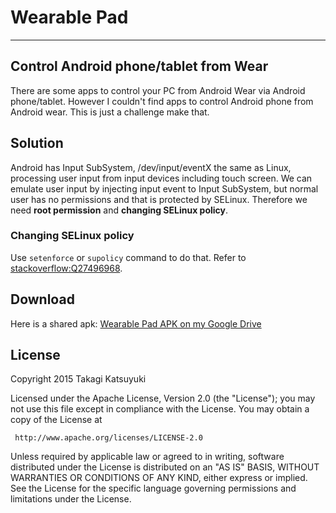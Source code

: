 # Wearable Pad
*****
## Control Android phone/tablet from Wear
There are some apps to control your PC from Android Wear via Android phone/tablet.
However I couldn't find apps to control Android phone from Android wear.
This is just a challenge make that.

## Solution
Android has Input SubSystem, /dev/input/eventX the same as Linux, processing user input from input devices including touch screen.
We can emulate user input by injecting input event to Input SubSystem, but normal user has no permissions and that is protected by SELinux.
Therefore we need **root permission** and **changing SELinux policy**.

### Changing SELinux policy
Use `setenforce` or `supolicy` command to do that.
Refer to
[stackoverflow:Q27496968](http://stackoverflow.com/questions/27496968/inject-touch-screen-events-android-5-0-dev-input-eventx, "stackoverflow:Q27496968").

## Download
Here is a shared apk:
[Wearable Pad APK on my Google Drive](https://drive.google.com/file/d/0B3ROJmhB_rAydkZCNzRSTEdnQmc/view?usp=sharing, "Wearable Pad APK on my Google Drive")

## License
Copyright 2015 Takagi Katsuyuki

Licensed under the Apache License, Version 2.0 (the "License");
you may not use this file except in compliance with the License. 
You may obtain a copy of the License at

     http://www.apache.org/licenses/LICENSE-2.0

Unless required by applicable law or agreed to in writing, software distributed under the License is distributed on an "AS IS" BASIS, WITHOUT WARRANTIES OR CONDITIONS OF ANY KIND, either express or implied. 
See the License for the specific language governing permissions and limitations under the License.
